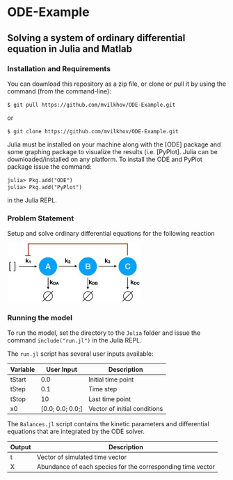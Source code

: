 # ODE-Example

## Solving a system of ordinary differential equation in Julia and Matlab

### Installation and Requirements
You can download this repository as a zip file, or clone or pull it by using the command (from the command-line):

	$ git pull https://github.com/mvilkhov/ODE-Example.git

or

	$ git clone https://github.com/mvilkhov/ODE-Example.git

Julia must be installed on your machine along with the [ODE] package and some graphing package to visualize the results (i.e. [PyPlot]. Julia can be downloaded/installed on any platform. To install the ODE and PyPlot package issue the command:

  	julia> Pkg.add("ODE")
    julia> Pkg.add("PyPlot")

in the Julia REPL.

### Problem Statement
Setup and solve ordinary differential equations for the following reaction

![ODE_example](ODE.jpg)



### Running the model
To run the model, set the directory to the ``Julia`` folder and issue the command ``include("run.jl")`` in the Julia REPL.

The ``run.jl`` script has several user inputs available:

Variable | User Input | Description
--- | --- | ---
tStart | 0.0 | Initial time point
tStep	| 0.1 | Time step
tStop	| 10 | Last time point
x0 | [0.0; 0.0; 0.0;] | Vector of initial conditions

The ``Balances.jl`` script contains the kinetic parameters and differential equations that are integrated by the ODE solver. 

Output | Description
--- | ---
t | Vector of simulated time vector
X | Abundance of each species for the corresponding time vector
